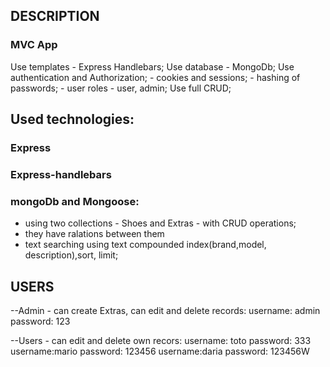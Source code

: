 ## DESCRIPTION

### MVC App

Use templates - Express Handlebars;
Use database - MongoDb;
Use authentication and Authorization; - cookies and sessions; - hashing of passwords; - user roles - user, admin;
Use full CRUD;

## Used technologies:

### Express

### Express-handlebars

### mongoDb and Mongoose:
-   using two collections - Shoes and Extras - with CRUD operations;
-   they have ralations between them
-   text searching using text compounded index(brand,model, description),sort, limit;

## USERS
--Admin - can create Extras, can edit and delete records:
username: admin
password: 123

--Users - can edit and delete own recors:
username: toto
password: 333
username:mario
password: 123456
username:daria
password: 123456W
